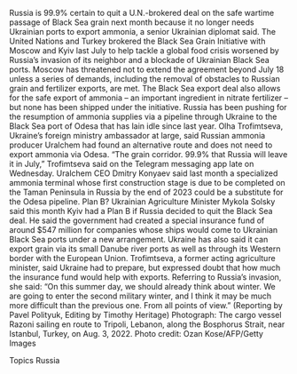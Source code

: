 Russia is 99.9% certain to quit a U.N.-brokered deal on the safe wartime passage of Black Sea grain next month because it no longer needs Ukrainian ports to export ammonia, a senior Ukrainian diplomat said.
The United Nations and Turkey brokered the Black Sea Grain Initiative with Moscow and Kyiv last July to help tackle a global food crisis worsened by Russia’s invasion of its neighbor and a blockade of Ukrainian Black Sea ports.
Moscow has threatened not to extend the agreement beyond July 18 unless a series of demands, including the removal of obstacles to Russian grain and fertilizer exports, are met.
The Black Sea export deal also allows for the safe export of ammonia – an important ingredient in nitrate fertilizer – but none has been shipped under the initiative.
Russia has been pushing for the resumption of ammonia supplies via a pipeline through Ukraine to the Black Sea port of Odesa that has lain idle since last year.
Olha Trofimtseva, Ukraine’s foreign ministry ambassador at large, said Russian ammonia producer Uralchem had found an alternative route and does not need to export ammonia via Odesa.
“The grain corridor. 99.9% that Russia will leave it in July,” Trofimtseva said on the Telegram messaging app late on Wednesday.
Uralchem CEO Dmitry Konyaev said last month a specialized ammonia terminal whose first construction stage is due to be completed on the Taman Peninsula in Russia by the end of 2023 could be a substitute for the Odesa pipeline.
Plan B?
Ukrainian Agriculture Minister Mykola Solsky said this month Kyiv had a Plan B if Russia decided to quit the Black Sea deal.
He said the government had created a special insurance fund of around $547 million for companies whose ships would come to Ukrainian Black Sea ports under a new arrangement.
Ukraine has also said it can export grain via its small Danube river ports as well as through its Western border with the European Union.
Trofimtseva, a former acting agriculture minister, said Ukraine had to prepare, but expressed doubt that how much the insurance fund would help with exports.
Referring to Russia’s invasion, she said: “On this summer day, we should already think about winter. We are going to enter the second military winter, and I think it may be much more difficult than the previous one. From all points of view.”
(Reporting by Pavel Polityuk, Editing by Timothy Heritage)
Photograph: The cargo vessel Razoni sailing en route to Tripoli, Lebanon, along the Bosphorus Strait, near Istanbul, Turkey, on Aug. 3, 2022. Photo credit: Ozan Kose/AFP/Getty Images

Topics
Russia
